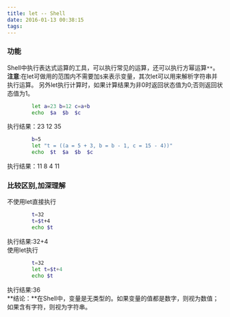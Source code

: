 ```yaml
---
title: let -- Shell
date: 2016-01-13 00:38:15
tags:
---
```

### 功能
Shell中执行表达式运算的工具，可以执行常见的运算，还可以执行方幂运算`**`。
**注意**:在let可做用的范围内不需要加`$`来表示变量，其次let可以用来解析字符串并执行运算。
另外let执行计算时，如果计算结果为非0时返回状态值为0;否则返回状态值为1。  
```sh
        let a=23 b=12 c=a+b  
        echo  $a  $b  $c   
```

执行结果：23 12 35   

```sh
        b=5  
        let "t = ((a = 5 + 3, b = b - 1, c = 15 - 4))"  
        echo  $t  $a  $b  $c  
```
执行结果：11  8  4  11  

### 比较区别,加深理解  

不使用let直接执行
```sh
        t=32  
        t=$t+4  
        echo $t  
```
执行结果:32+4  
使用let执行
```sh
        t=32   
        let t=$t+4  
        echo $t   
```
执行结果:36   
**结论：**在Shell中，变量是无类型的。如果变量的值都是数字，则视为数值；如果含有字符，则视为字符串。






